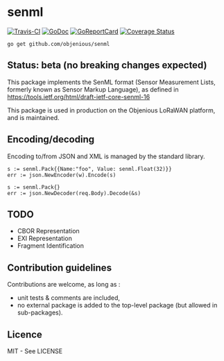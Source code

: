 # senml

[![Travis-CI](https://travis-ci.org/objenious/senml.svg?branch=master)](https://travis-ci.org/objenious/senml)  [![GoDoc](https://godoc.org/github.com/objenious/senml?status.svg)](http://godoc.org/github.com/objenious/senml)
[![GoReportCard](https://goreportcard.com/badge/github.com/objenious/senml)](https://goreportcard.com/report/github.com/objenious/senml)
[![Coverage Status](https://coveralls.io/repos/github/objenious/senml/badge.svg?branch=master)](https://coveralls.io/github/objenious/senml?branch=master)

`go get github.com/objenious/senml`

## Status: beta (no breaking changes expected)

This package implements the SenML format (Sensor Measurement Lists, formerly known as Sensor Markup Language), as defined in https://tools.ietf.org/html/draft-ietf-core-senml-16

This package is used in production on the Objenious LoRaWAN platform, and is maintained.

## Encoding/decoding

Encoding to/from JSON and XML is managed by the standard library.

```
s := senml.Pack{{Name:"foo", Value: senml.Float(32)}}
err := json.NewEncoder(w).Encode(s)
```

```
s := senml.Pack{}
err := json.NewDecoder(req.Body).Decode(&s)
```

## TODO

* CBOR Representation
* EXI Representation
* Fragment Identification

## Contribution guidelines

Contributions are welcome, as long as :
* unit tests & comments are included,
* no external package is added to the top-level package (but allowed in sub-packages).

## Licence

MIT - See LICENSE
